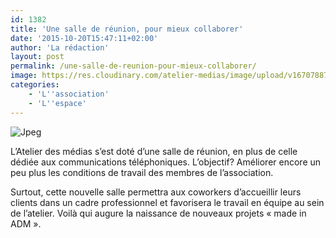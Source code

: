 ```yaml
---
id: 1382
title: 'Une salle de réunion, pour mieux collaborer'
date: '2015-10-20T15:47:11+02:00'
author: 'La rédaction'
layout: post
permalink: /une-salle-de-reunion-pour-mieux-collaborer/
image: https://res.cloudinary.com/atelier-medias/image/upload/v1670788758/blog/z5e0wijlvjw8n3ibxio0.jpg
categories:
    - 'L''association'
    - 'L''espace'
---
```


![Jpeg](https://res.cloudinary.com/atelier-medias/image/upload/v1670788758/blog/z5e0wijlvjw8n3ibxio0.jpg)

L’Atelier des médias s’est doté d’une salle de réunion, en plus de celle dédiée aux communications téléphoniques. L’objectif? Améliorer encore un peu plus les conditions de travail des membres de l’association.

Surtout, cette nouvelle salle permettra aux coworkers d’accueillir leurs clients dans un cadre professionnel et favorisera le travail en équipe au sein de l’atelier. Voilà qui augure la naissance de nouveaux projets « made in ADM ».
